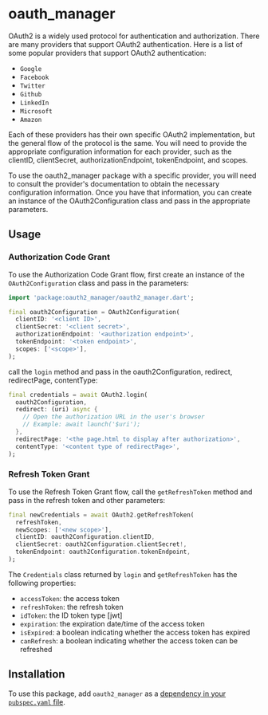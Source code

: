 # oauth_manager

OAuth2 is a widely used protocol for authentication and authorization. There are many providers that support OAuth2 authentication. Here is a list of some popular providers that support OAuth2 authentication:

- `Google`
- `Facebook`
- `Twitter`
- `Github`
- `LinkedIn`
- `Microsoft`
- `Amazon`

Each of these providers has their own specific OAuth2 implementation, but the general flow of the protocol is the same. You will need to provide the appropriate configuration information for each provider, such as the clientID, clientSecret, authorizationEndpoint, tokenEndpoint, and scopes.

To use the oauth2_manager package with a specific provider, you will need to consult the provider's documentation to obtain the necessary configuration information. Once you have that information, you can create an instance of the OAuth2Configuration class and pass in the appropriate parameters.

## Usage

### Authorization Code Grant

To use the Authorization Code Grant flow, first create an instance of the `OAuth2Configuration` class and pass in the parameters:

```dart
import 'package:oauth2_manager/oauth2_manager.dart';

final oauth2Configuration = OAuth2Configuration(
  clientID: '<client ID>',
  clientSecret: '<client secret>',
  authorizationEndpoint: '<authorization endpoint>',
  tokenEndpoint: '<token endpoint>',
  scopes: ['<scope>'],
);

```

call the `login` method and pass in the oauth2Configuration, redirect, redirectPage, contentType:

```dart
final credentials = await OAuth2.login(
  oauth2Configuration,
  redirect: (uri) async {
    // Open the authorization URL in the user's browser
    // Example: await launch('$uri');
  },
  redirectPage: '<the page.html to display after authorization>',
  contentType: '<content type of redirectPage>',
);
```

### Refresh Token Grant

To use the Refresh Token Grant flow, call the `getRefreshToken` method and pass in the refresh token and other parameters:

```dart
final newCredentials = await OAuth2.getRefreshToken(
  refreshToken,
  newScopes: ['<new scope>'],
  clientID: oauth2Configuration.clientID,
  clientSecret: oauth2Configuration.clientSecret!,
  tokenEndpoint: oauth2Configuration.tokenEndpoint,
);
```

The `Credentials` class returned by `login` and `getRefreshToken` has the following properties:

- `accessToken`: the access token
- `refreshToken`: the refresh token
- `idToken`: the ID token type [jwt]
- `expiration`: the expiration date/time of the access token
- `isExpired`: a boolean indicating whether the access token has expired
- `canRefresh`: a boolean indicating whether the access token can be refreshed

## Installation

To use this package, add `oauth2_manager` as a [dependency in your `pubspec.yaml` file](https://flutter.dev/docs/development/packages-and-plugins/using-packages).